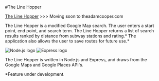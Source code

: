 #The Line Hopper

[The Line Hopper](http://adam.princesspeach.nyc) >>> Moving soon to theadamcooper.com  

The Line Hopper is a modified Google Map search. The user enters a start point, end point, and search term. The Line Hopper returns a list of search results ranked by distance from subway stations and rating.\* The application also allows the user to save routes for future use.\*  




![Node.js logo](http://i1290.photobucket.com/albums/b536/NativeHadzaSpeaker/nodejs_logo_zps3guan94h.png "node.js logo")     ![Express logo](http://i1290.photobucket.com/albums/b536/NativeHadzaSpeaker/express_logo_zpsniuh5jmc.png "express logo")  

The Line Hopper is written in Node.js and Express, and draws from the Google Maps and Google Places API's.


\*Feature under development.